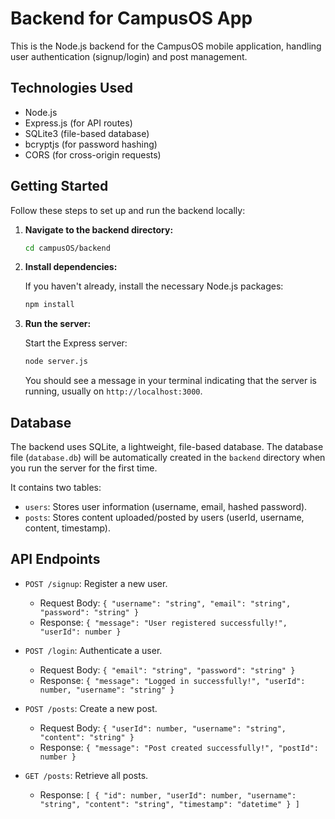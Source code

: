 # Backend for CampusOS App

This is the Node.js backend for the CampusOS mobile application, handling user authentication (signup/login) and post management.

## Technologies Used

- Node.js
- Express.js (for API routes)
- SQLite3 (file-based database)
- bcryptjs (for password hashing)
- CORS (for cross-origin requests)

## Getting Started

Follow these steps to set up and run the backend locally:

1.  **Navigate to the backend directory:**

    ```bash
    cd campusOS/backend
    ```

2.  **Install dependencies:**

    If you haven't already, install the necessary Node.js packages:

    ```bash
    npm install
    ```

3.  **Run the server:**

    Start the Express server:

    ```bash
    node server.js
    ```

    You should see a message in your terminal indicating that the server is running, usually on `http://localhost:3000`.

## Database

The backend uses SQLite, a lightweight, file-based database. The database file (`database.db`) will be automatically created in the `backend` directory when you run the server for the first time.

It contains two tables:
-   `users`: Stores user information (username, email, hashed password).
-   `posts`: Stores content uploaded/posted by users (userId, username, content, timestamp).

## API Endpoints

-   `POST /signup`: Register a new user.
    -   Request Body: `{ "username": "string", "email": "string", "password": "string" }`
    -   Response: `{ "message": "User registered successfully!", "userId": number }`

-   `POST /login`: Authenticate a user.
    -   Request Body: `{ "email": "string", "password": "string" }`
    -   Response: `{ "message": "Logged in successfully!", "userId": number, "username": "string" }`

-   `POST /posts`: Create a new post.
    -   Request Body: `{ "userId": number, "username": "string", "content": "string" }`
    -   Response: `{ "message": "Post created successfully!", "postId": number }`

-   `GET /posts`: Retrieve all posts.
    -   Response: `[ { "id": number, "userId": number, "username": "string", "content": "string", "timestamp": "datetime" } ]` 